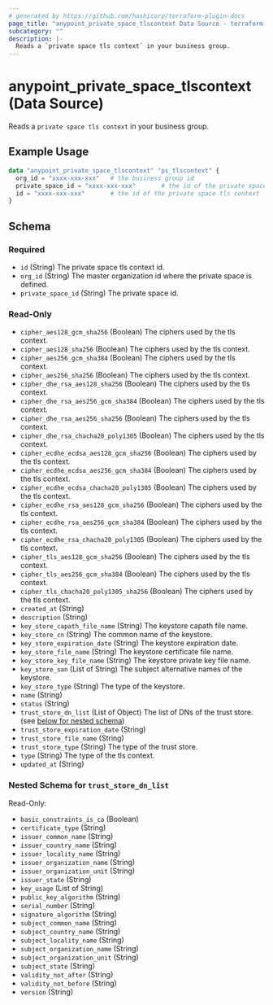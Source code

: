 ```yaml
---
# generated by https://github.com/hashicorp/terraform-plugin-docs
page_title: "anypoint_private_space_tlscontext Data Source - terraform-provider-anypoint"
subcategory: ""
description: |-
  Reads a `private space tls context` in your business group.
---
```


# anypoint_private_space_tlscontext (Data Source)

Reads a `private space tls context` in your business group.

## Example Usage

```terraform
data "anypoint_private_space_tlscontext" "ps_tlscontext" {
  org_id = "xxxx-xxx-xxx"   # the business group id
  private_space_id = "xxxx-xxx-xxx"       # the id of the private space
  id = "xxxx-xxx-xxx"       # the id of the private space tls context
}
```

<!-- schema generated by tfplugindocs -->
## Schema

### Required

- `id` (String) The private space tls context id.
- `org_id` (String) The master organization id where the private space is defined.
- `private_space_id` (String) The private space id.

### Read-Only

- `cipher_aes128_gcm_sha256` (Boolean) The ciphers used by the tls context.
- `cipher_aes128_sha256` (Boolean) The ciphers used by the tls context.
- `cipher_aes256_gcm_sha384` (Boolean) The ciphers used by the tls context.
- `cipher_aes256_sha256` (Boolean) The ciphers used by the tls context.
- `cipher_dhe_rsa_aes128_sha256` (Boolean) The ciphers used by the tls context.
- `cipher_dhe_rsa_aes256_gcm_sha384` (Boolean) The ciphers used by the tls context.
- `cipher_dhe_rsa_aes256_sha256` (Boolean) The ciphers used by the tls context.
- `cipher_dhe_rsa_chacha20_poly1305` (Boolean) The ciphers used by the tls context.
- `cipher_ecdhe_ecdsa_aes128_gcm_sha256` (Boolean) The ciphers used by the tls context.
- `cipher_ecdhe_ecdsa_aes256_gcm_sha384` (Boolean) The ciphers used by the tls context.
- `cipher_ecdhe_ecdsa_chacha20_poly1305` (Boolean) The ciphers used by the tls context.
- `cipher_ecdhe_rsa_aes128_gcm_sha256` (Boolean) The ciphers used by the tls context.
- `cipher_ecdhe_rsa_aes256_gcm_sha384` (Boolean) The ciphers used by the tls context.
- `cipher_ecdhe_rsa_chacha20_poly1305` (Boolean) The ciphers used by the tls context.
- `cipher_tls_aes128_gcm_sha256` (Boolean) The ciphers used by the tls context.
- `cipher_tls_aes256_gcm_sha384` (Boolean) The ciphers used by the tls context.
- `cipher_tls_chacha20_poly1305_sha256` (Boolean) The ciphers used by the tls context.
- `created_at` (String)
- `description` (String)
- `key_store_capath_file_name` (String) The keystore capath file name.
- `key_store_cn` (String) The common name of the keystore.
- `key_store_expiration_date` (String) The keystore expiration date.
- `key_store_file_name` (String) The keystore certificate file name.
- `key_store_key_file_name` (String) The keystore private key file name.
- `key_store_san` (List of String) The subject alternative names of the keystore.
- `key_store_type` (String) The type of the keystore.
- `name` (String)
- `status` (String)
- `trust_store_dn_list` (List of Object) The list of DNs of the trust store. (see [below for nested schema](#nestedatt--trust_store_dn_list))
- `trust_store_expiration_date` (String)
- `trust_store_file_name` (String)
- `trust_store_type` (String) The type of the trust store.
- `type` (String) The type of the tls context.
- `updated_at` (String)

<a id="nestedatt--trust_store_dn_list"></a>
### Nested Schema for `trust_store_dn_list`

Read-Only:

- `basic_constraints_is_ca` (Boolean)
- `certificate_type` (String)
- `issuer_common_name` (String)
- `issuer_country_name` (String)
- `issuer_locality_name` (String)
- `issuer_organization_name` (String)
- `issuer_organization_unit` (String)
- `issuer_state` (String)
- `key_usage` (List of String)
- `public_key_algorithm` (String)
- `serial_number` (String)
- `signature_algorithm` (String)
- `subject_common_name` (String)
- `subject_country_name` (String)
- `subject_locality_name` (String)
- `subject_organization_name` (String)
- `subject_organization_unit` (String)
- `subject_state` (String)
- `validity_not_after` (String)
- `validity_not_before` (String)
- `version` (String)


